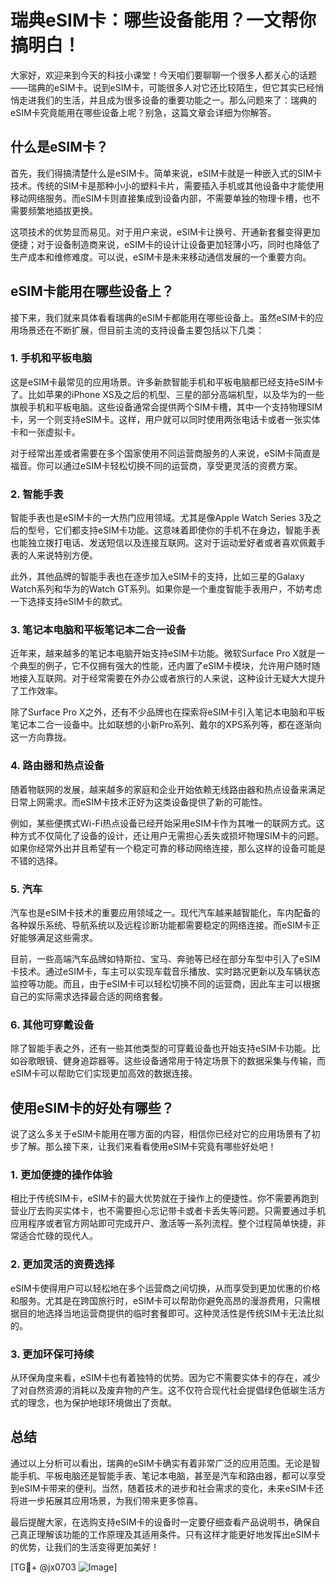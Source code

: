 # 瑞典eSIM卡：哪些设备能用？一文帮你搞明白！

大家好，欢迎来到今天的科技小课堂！今天咱们要聊聊一个很多人都关心的话题——瑞典的eSIM卡。说到eSIM卡，可能很多人对它还比较陌生，但它其实已经悄悄走进我们的生活，并且成为很多设备的重要功能之一。那么问题来了：瑞典的eSIM卡究竟能用在哪些设备上呢？别急，这篇文章会详细为你解答。

## 什么是eSIM卡？

首先，我们得搞清楚什么是eSIM卡。简单来说，eSIM卡就是一种嵌入式的SIM卡技术。传统的SIM卡是那种小小的塑料卡片，需要插入手机或其他设备中才能使用移动网络服务。而eSIM卡则直接集成到设备内部，不需要单独的物理卡槽，也不需要频繁地插拔更换。

这项技术的优势显而易见。对于用户来说，eSIM卡让换号、开通新套餐变得更加便捷；对于设备制造商来说，eSIM卡的设计让设备更加轻薄小巧，同时也降低了生产成本和维修难度。可以说，eSIM卡是未来移动通信发展的一个重要方向。

## eSIM卡能用在哪些设备上？

接下来，我们就来具体看看瑞典的eSIM卡都能用在哪些设备上。虽然eSIM卡的应用场景还在不断扩展，但目前主流的支持设备主要包括以下几类：

### 1. 手机和平板电脑

这是eSIM卡最常见的应用场景。许多新款智能手机和平板电脑都已经支持eSIM卡了。比如苹果的iPhone XS及之后的机型、三星的部分高端机型，以及华为的一些旗舰手机和平板电脑。这些设备通常会提供两个SIM卡槽，其中一个支持物理SIM卡，另一个则支持eSIM卡。这样，用户就可以同时使用两张电话卡或者一张实体卡和一张虚拟卡。

对于经常出差或者需要在多个国家使用不同运营商服务的人来说，eSIM卡简直是福音。你可以通过eSIM卡轻松切换不同的运营商，享受更灵活的资费方案。

### 2. 智能手表

智能手表也是eSIM卡的一大热门应用领域。尤其是像Apple Watch Series 3及之后的型号，它们都支持eSIM卡功能。这意味着即使你的手机不在身边，智能手表也能独立拨打电话、发送短信以及连接互联网。这对于运动爱好者或者喜欢佩戴手表的人来说特别方便。

此外，其他品牌的智能手表也在逐步加入eSIM卡的支持，比如三星的Galaxy Watch系列和华为的Watch GT系列。如果你是一个重度智能手表用户，不妨考虑一下选择支持eSIM卡的款式。

### 3. 笔记本电脑和平板笔记本二合一设备

近年来，越来越多的笔记本电脑开始支持eSIM卡功能。微软Surface Pro X就是一个典型的例子，它不仅拥有强大的性能，还内置了eSIM卡模块，允许用户随时随地接入互联网。对于经常需要在外办公或者旅行的人来说，这种设计无疑大大提升了工作效率。

除了Surface Pro X之外，还有不少品牌也在探索将eSIM卡引入笔记本电脑和平板笔记本二合一设备中。比如联想的小新Pro系列、戴尔的XPS系列等，都在逐渐向这一方向靠拢。

### 4. 路由器和热点设备

随着物联网的发展，越来越多的家庭和企业开始依赖无线路由器和热点设备来满足日常上网需求。而eSIM卡技术正好为这类设备提供了新的可能性。

例如，某些便携式Wi-Fi热点设备已经开始采用eSIM卡作为其唯一的联网方式。这种方式不仅简化了设备的设计，还让用户无需担心丢失或损坏物理SIM卡的问题。如果你经常外出并且希望有一个稳定可靠的移动网络连接，那么这样的设备可能是不错的选择。

### 5. 汽车

汽车也是eSIM卡技术的重要应用领域之一。现代汽车越来越智能化，车内配备的各种娱乐系统、导航系统以及远程诊断功能都需要稳定的网络连接。而eSIM卡正好能够满足这些需求。

目前，一些高端汽车品牌如特斯拉、宝马、奔驰等已经在部分车型中引入了eSIM卡技术。通过eSIM卡，车主可以实现车载音乐播放、实时路况更新以及车辆状态监控等功能。而且，由于eSIM卡可以轻松切换不同的运营商，因此车主可以根据自己的实际需求选择最合适的网络套餐。

### 6. 其他可穿戴设备

除了智能手表之外，还有一些其他类型的可穿戴设备也开始支持eSIM卡功能。比如谷歌眼镜、健身追踪器等。这些设备通常用于特定场景下的数据采集与传输，而eSIM卡可以帮助它们实现更加高效的数据连接。

## 使用eSIM卡的好处有哪些？

说了这么多关于eSIM卡能用在哪方面的内容，相信你已经对它的应用场景有了初步了解。那么接下来，让我们来看看使用eSIM卡究竟有哪些好处吧！

### 1. 更加便捷的操作体验

相比于传统SIM卡，eSIM卡的最大优势就在于操作上的便捷性。你不需要再跑到营业厅去购买实体卡，也不需要担心忘记带卡或者卡丢失等问题。只需要通过手机应用程序或者官方网站即可完成开户、激活等一系列流程。整个过程简单快捷，非常适合忙碌的现代人。

### 2. 更加灵活的资费选择

eSIM卡使得用户可以轻松地在多个运营商之间切换，从而享受到更加优惠的价格和服务。尤其是在跨国旅行时，eSIM卡可以帮助你避免高昂的漫游费用，只需根据目的地选择当地运营商提供的临时套餐即可。这种灵活性是传统SIM卡无法比拟的。

### 3. 更加环保可持续

从环保角度来看，eSIM卡也有着独特的优势。因为它不需要实体卡的存在，减少了对自然资源的消耗以及废弃物的产生。这不仅符合现代社会提倡绿色低碳生活方式的理念，也为保护地球环境做出了贡献。

## 总结

通过以上分析可以看出，瑞典的eSIM卡确实有着非常广泛的应用范围。无论是智能手机、平板电脑还是智能手表、笔记本电脑，甚至是汽车和路由器，都可以享受到eSIM卡带来的便利。当然，随着技术的进步和社会需求的变化，未来eSIM卡还将进一步拓展其应用场景，为我们带来更多惊喜。

最后提醒大家，在选购支持eSIM卡的设备时一定要仔细查看产品说明书，确保自己真正理解该功能的工作原理及其适用条件。只有这样才能更好地发挥出eSIM卡的优势，让我们的生活变得更加美好！

[TG💪+ @jx0703 ![Image](https://github.com/user-attachments/assets/dbca1d08-cadb-493c-b0ec-ad6f7a83f270)]